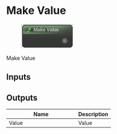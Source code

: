 # Make Value

<div align="left" data-full-width="false">

<figure><img src="../../../api/Misc/Make_Value.png" alt=""><figcaption></figcaption></figure>

</div>

Make Value

## Inputs

## Outputs

<table><thead><tr><th width="170">Name</th><th>Description</th></tr></thead><tbody><tr><td>Value</td><td>Value</td></tr></tbody></table>
